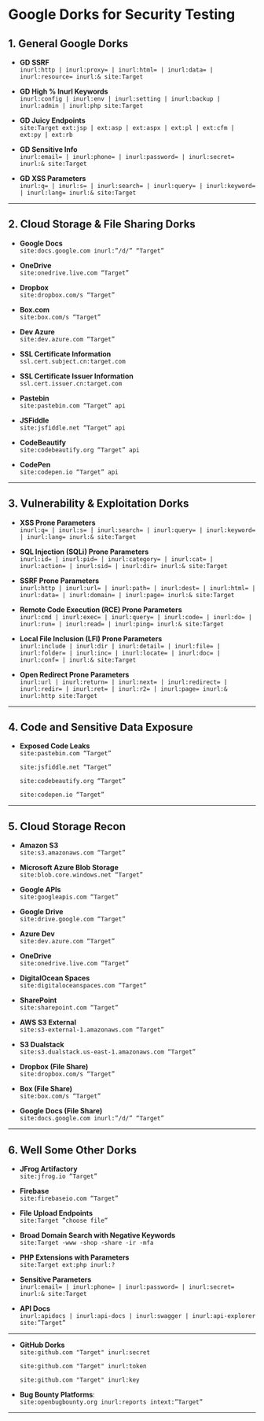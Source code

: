 # Google Dorks for Security Testing

## **1. General Google Dorks**

- **GD SSRF**  
  `inurl:http | inurl:proxy= | inurl:html= | inurl:data= | inurl:resource= inurl:& site:Target`

- **GD High % Inurl Keywords**  
  `inurl:config | inurl:env | inurl:setting | inurl:backup | inurl:admin | inurl:php site:Target`

- **GD Juicy Endpoints**  
  `site:Target ext:jsp | ext:asp | ext:aspx | ext:pl | ext:cfm | ext:py | ext:rb`

- **GD Sensitive Info**  
  `inurl:email= | inurl:phone= | inurl:password= | inurl:secret= inurl:& site:Target`

- **GD XSS Parameters**  
  `inurl:q= | inurl:s= | inurl:search= | inurl:query= | inurl:keyword= | inurl:lang= inurl:& site:Target`

---

## **2. Cloud Storage & File Sharing Dorks**

- **Google Docs**  
  `site:docs.google.com inurl:”/d/” “Target”`

- **OneDrive**  
  `site:onedrive.live.com “Target”`

- **Dropbox**  
  `site:dropbox.com/s “Target”`

- **Box.com**  
  `site:box.com/s “Target”`

- **Dev Azure**  
  `site:dev.azure.com “Target”`

- **SSL Certificate Information**  
  `ssl.cert.subject.cn:target.com`

- **SSL Certificate Issuer Information**  
  `ssl.cert.issuer.cn:target.com`

- **Pastebin**  
  `site:pastebin.com “Target” api`

- **JSFiddle**  
  `site:jsfiddle.net “Target” api`

- **CodeBeautify**  
  `site:codebeautify.org “Target” api`

- **CodePen**  
  `site:codepen.io “Target” api`

---

## **3. Vulnerability & Exploitation Dorks**

- **XSS Prone Parameters**  
  `inurl:q= | inurl:s= | inurl:search= | inurl:query= | inurl:keyword= | inurl:lang= inurl:& site:Target`

- **SQL Injection (SQLi) Prone Parameters**  
  `inurl:id= | inurl:pid= | inurl:category= | inurl:cat= | inurl:action= | inurl:sid= | inurl:dir= inurl:& site:Target`

- **SSRF Prone Parameters**  
  `inurl:http | inurl:url= | inurl:path= | inurl:dest= | inurl:html= | inurl:data= | inurl:domain= | inurl:page= inurl:& site:Target`

- **Remote Code Execution (RCE) Prone Parameters**  
  `inurl:cmd | inurl:exec= | inurl:query= | inurl:code= | inurl:do= | inurl:run= | inurl:read= | inurl:ping= inurl:& site:Target`

- **Local File Inclusion (LFI) Prone Parameters**  
  `inurl:include | inurl:dir | inurl:detail= | inurl:file= | inurl:folder= | inurl:inc= | inurl:locate= | inurl:doc= | inurl:conf= | inurl:& site:Target`

- **Open Redirect Prone Parameters**  
  `inurl:url | inurl:return= | inurl:next= | inurl:redirect= | inurl:redir= | inurl:ret= | inurl:r2= | inurl:page= inurl:& inurl:http site:Target`

---

## **4. Code and Sensitive Data Exposure**

- **Exposed Code Leaks**  
  `site:pastebin.com “Target”`
  
  `site:jsfiddle.net “Target”`
  
  `site:codebeautify.org “Target”`
  
  `site:codepen.io “Target”`

---

## **5. Cloud Storage Recon**

- **Amazon S3**  
  `site:s3.amazonaws.com “Target”`

- **Microsoft Azure Blob Storage**  
  `site:blob.core.windows.net “Target”`

- **Google APIs**  
  `site:googleapis.com “Target”`

- **Google Drive**  
  `site:drive.google.com “Target”`

- **Azure Dev**  
  `site:dev.azure.com “Target”`

- **OneDrive**  
  `site:onedrive.live.com “Target”`

- **DigitalOcean Spaces**  
  `site:digitaloceanspaces.com “Target”`

- **SharePoint**  
  `site:sharepoint.com “Target”`

- **AWS S3 External**  
  `site:s3-external-1.amazonaws.com “Target”`

- **S3 Dualstack**  
  `site:s3.dualstack.us-east-1.amazonaws.com “Target”`

- **Dropbox (File Share)**  
  `site:dropbox.com/s “Target”`

- **Box (File Share)**  
  `site:box.com/s “Target”`

- **Google Docs (File Share)**  
  `site:docs.google.com inurl:”/d/” “Target”`

---

## **6. Well Some Other Dorks**

- **JFrog Artifactory**  
  `site:jfrog.io “Target”`

- **Firebase**  
  `site:firebaseio.com “Target”`

- **File Upload Endpoints**  
  `site:Target ”choose file”`

- **Broad Domain Search with Negative Keywords**  
  `site:Target -www -shop -share -ir -mfa`

- **PHP Extensions with Parameters**  
  `site:Target ext:php inurl:?`

- **Sensitive Parameters**  
  `inurl:email= | inurl:phone= | inurl:password= | inurl:secret= inurl:& site:Target`

- **API Docs**  
  `inurl:apidocs | inurl:api-docs | inurl:swagger | inurl:api-explorer site:”Target”`

---

- **GitHub Dorks**  
  `site:github.com "Target" inurl:secret`
   
  `site:github.com "Target" inurl:token`
  
  `site:github.com "Target" inurl:key`

- **Bug Bounty Platforms**:  
  `site:openbugbounty.org inurl:reports intext:”Target”`
  
---
